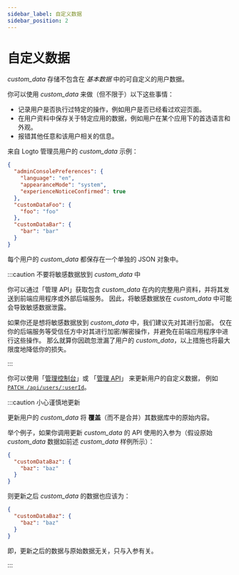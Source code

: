 ```yaml
---
sidebar_label: 自定义数据
sidebar_position: 2
---
```


# 自定义数据

_custom_data_ 存储不包含在 _基本数据_ 中的可自定义的用户数据。

你可以使用 _custom_data_ 来做（但不限于）以下这些事情：

- 记录用户是否执行过特定的操作，例如用户是否已经看过欢迎页面。
- 在用户资料中保存关于特定应用的数据，例如用户在某个应用下的首选语言和外观。
- 报错其他任意和该用户相关的信息。

来自 Logto 管理员用户的 _custom_data_ 示例：

```json
{
  "adminConsolePreferences": {
    "language": "en",
    "appearanceMode": "system",
    "experienceNoticeConfirmed": true
  },
  "customDataFoo": {
    "foo": "foo"
  },
  "customDataBar": {
    "bar": "bar"
  }
}
```

每个用户的 _custom_data_ 都保存在一个单独的 JSON 对象中。

:::caution 不要将敏感数据放到 _custom_data_ 中

你可以通过「管理 API」获取包含 _custom_data_ 在内的完整用户资料，并将其发送到前端应用程序或外部后端服务。
因此，将敏感数据放在 _custom_data_ 中可能会导致敏感数据泄露。

如果你还是想将敏感数据放到 _custom_data_ 中，我们建议先对其进行加密。
仅在你的后端服务等受信任方中对其进行加密/解密操作，并避免在前端应用程序中进行这些操作。
那么就算你因疏忽泄漏了用户的 _custom_data_，以上措施也将最大限度地降低你的损失。

:::

你可以使用「[管理控制台](../../../docs/recipes/manage-users/using-admin-console#查看和更新用户资料)」或
「[管理 API](../../../docs/recipes/manage-users/using-management-api)」
来更新用户的自定义数据，
例如 <a href="/api/#tag/Users/paths/~1api~1users~1:userId/patch" target="_blank">`PATCH /api/users/:userId`</a>。

:::caution 小心谨慎地更新

更新用户的 _custom_data_ 将 **覆盖**（而不是合并）其数据库中的原始内容。

举个例子，如果你调用更新 _custom_data_ 的 API 使用的入参为（假设原始 _custom_data_ 数据如前述 _custom_data_ 样例所示）：

```json
{
  "customDataBaz": {
    "baz": "baz"
  }
}
```

则更新之后 _custom_data_ 的数据也应该为：

```json
{
  "customDataBaz": {
    "baz": "baz"
  }
}
```

即，更新之后的数据与原始数据无关，只与入参有关。

:::
